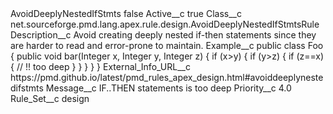 <?xml version="1.0" encoding="UTF-8"?>
<CustomMetadata xmlns="http://soap.sforce.com/2006/04/metadata" xmlns:xsi="http://www.w3.org/2001/XMLSchema-instance" xmlns:xsd="http://www.w3.org/2001/XMLSchema">
    <label>AvoidDeeplyNestedIfStmts</label>
    <protected>false</protected>
    <values>
        <field>Active__c</field>
        <value xsi:type="xsd:boolean">true</value>
    </values>
    <values>
        <field>Class__c</field>
        <value xsi:type="xsd:string">net.sourceforge.pmd.lang.apex.rule.design.AvoidDeeplyNestedIfStmtsRule</value>
    </values>
    <values>
        <field>Description__c</field>
        <value xsi:type="xsd:string">Avoid creating deeply nested if-then statements since they are harder to read and error-prone to maintain.</value>
    </values>
    <values>
        <field>Example__c</field>
        <value xsi:type="xsd:string">public class Foo {
    public void bar(Integer x, Integer y, Integer z) {
        if (x&gt;y) {
            if (y&gt;z) {
                if (z==x) {
                    // !! too deep
                }
            }
        }
    }
}</value>
    </values>
    <values>
        <field>External_Info_URL__c</field>
        <value xsi:type="xsd:string">https://pmd.github.io/latest/pmd_rules_apex_design.html#avoiddeeplynestedifstmts</value>
    </values>
    <values>
        <field>Message__c</field>
        <value xsi:type="xsd:string">IF..THEN statements is too deep</value>
    </values>
    <values>
        <field>Priority__c</field>
        <value xsi:type="xsd:double">4.0</value>
    </values>
    <values>
        <field>Rule_Set__c</field>
        <value xsi:type="xsd:string">design</value>
    </values>
</CustomMetadata>
